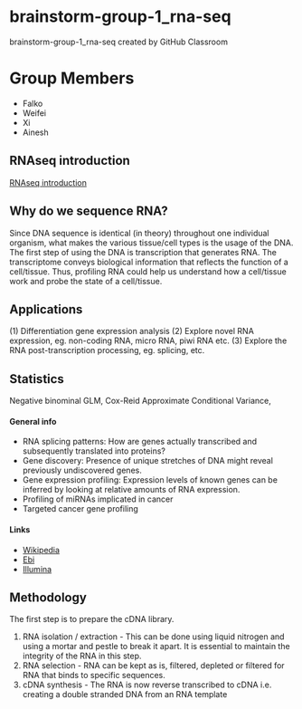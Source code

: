 # brainstorm-group-1_rna-seq
brainstorm-group-1_rna-seq created by GitHub Classroom

# Group Members

* Falko
* Weifei
* Xi
* Ainesh

## RNAseq introduction
[RNAseq introduction](https://prezi.com/view/4Xsw1r6RbN8kvAiNyKqZ)

## Why do we sequence RNA? 
Since DNA sequence is identical (in theory) throughout one individual organism, what makes the various tissue/cell types is the usage of the DNA. The first step of using the DNA is transcription that generates RNA. The transcriptome conveys biological information that reflects the function of a cell/tissue. Thus, profiling RNA could help us understand how a cell/tissue work and probe the state of a cell/tissue.
## Applications
(1) Differentiation gene expression analysis
(2) Explore novel RNA expression, eg. non-coding RNA, micro RNA, piwi RNA etc.
(3) Explore the RNA post-transcription processing, eg. splicing, etc.
## Statistics
Negative binominal GLM, Cox-Reid Approximate Conditional Variance, 

#### General info
* RNA splicing patterns: How are genes actually transcribed and subsequently translated into proteins?
* Gene discovery: Presence of unique stretches of DNA might reveal previously undiscovered genes.
* Gene expression profiling: Expression levels of known genes can be inferred by looking at relative amounts of RNA expression.
* Profiling of miRNAs implicated in cancer
* Targeted cancer gene profiling

#### Links
* [Wikipedia](https://en.wikipedia.org/wiki/RNA-Seq)
* [Ebi](https://www.ebi.ac.uk/training/online/course/functional-genomics-ii-common-technologies-and-data-analysis-methods/applications-rna-seq)
* [Illumina](https://www.illumina.com/areas-of-interest/cancer/research/sequencing-methods/cancer-rna-seq.html)

## Methodology

The first step is to prepare the cDNA library. 

1. RNA isolation / extraction - This can be done using liquid nitrogen and using a mortar and pestle to break it apart. It is essential to maintain the integrity of the RNA in this step.
2. RNA selection - RNA can be kept as is, filtered, depleted or filtered for RNA that binds to specific sequences.
3. cDNA synthesis - The RNA is now reverse transcribed to cDNA i.e. creating a double stranded DNA from an RNA template
